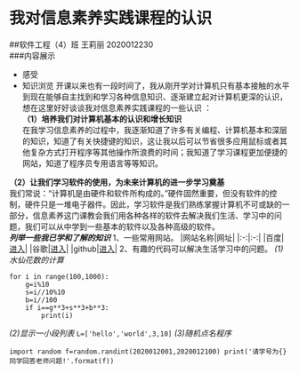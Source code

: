 # 我对信息素养实践课程的认识  
##软件工程（4）班 王莉丽 2020012230  
###内容展示  
- 感受  
- 知识浏览
  开课以来也有一段时间了，我从刚开学对计算机只有基本接触的水平到现在能够自主找到和学习各种信息知识、逐渐建立起对计算机更深的认识，想在这里好好谈谈我对信息素养实践课程的一些认识 ：  
**（1）培养我们对计算机基本的认识和增长知识**  
  在我学习信息素养的过程中，我逐渐知道了许多有关编程、计算机基本和深层的知识，知道了有关快捷键的知识，这让我以后可以节省很多应用鼠标或者其他复杂方式打开程序等其他操作所浪费的时间；我知道了学习课程更加便捷的网站，知道了程序员专用语言等等知识。

**（2）让我们学习软件的使用，为未来计算机的进一步学习奠基**  
  我们常说：“计算机是由硬件和软件所构成的。”硬件固然重要，但没有软件的控制，硬件只是一堆电子器件。因此，学习软件是我们熟练掌握计算机不可或缺的一部分，信息素养这门课教会我们用各种各样的软件去解决我们生活、学习中的问题，我们可以从中学到一些基本的软件以及各种高级的软件。  
***列举一些我已学和了解的知识***
1、一些常用网站。
|网站名称|网址|
|:-:|:-:|
|百度|[进入](https://www.baidu.com)|
|谷歌|[进入](https://www.google.cn/)|
|github|[进入](https://github.com/)|
2、有趣的代码可以解决生活学习中的问题。
*(1)水仙花数的计算*
```
for i in range(100,1000):
    g=i%10
    s=i//10%10
    b=i//100
    if i==g**3+s**3+b**3:
        print(i)
```
*(2)显示一小段列表*
`L=['hello','world',3,10]`
*(3)随机点名程序*
```
import random f=random.randint(2020012001,2020012100) print('请学号为{}同学回答老师问题!'.format(f))
```